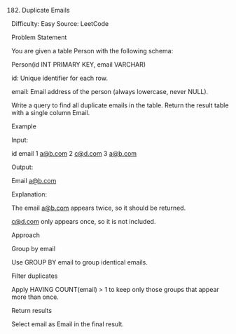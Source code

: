 182. Duplicate Emails

Difficulty: Easy
Source: LeetCode

Problem Statement

You are given a table Person with the following schema:

Person(id INT PRIMARY KEY, email VARCHAR)


id: Unique identifier for each row.

email: Email address of the person (always lowercase, never NULL).

Write a query to find all duplicate emails in the table.
Return the result table with a single column Email.

Example

Input:

id  email
1   a@b.com
2   c@d.com
3   a@b.com


Output:

Email
a@b.com


Explanation:

The email a@b.com appears twice, so it should be returned.

c@d.com only appears once, so it is not included.

Approach

Group by email

Use GROUP BY email to group identical emails.

Filter duplicates

Apply HAVING COUNT(email) > 1 to keep only those groups that appear more than once.

Return results

Select email as Email in the final result.